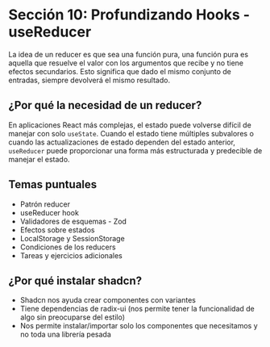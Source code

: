 # Sección 10: Profundizando Hooks - useReducer

La idea de un reducer es que sea una función pura, una función pura es aquella que resuelve el valor con los argumentos que recibe y no tiene efectos secundarios. Esto significa que dado el mismo conjunto de entradas, siempre devolverá el mismo resultado.

## ¿Por qué la necesidad de un reducer?

En aplicaciones React más complejas, el estado puede volverse difícil de manejar con solo `useState`. Cuando el estado tiene múltiples subvalores o cuando las actualizaciones de estado dependen del estado anterior, `useReducer` puede proporcionar una forma más estructurada y predecible de manejar el estado.

## Temas puntuales

- Patrón reducer
- useReducer hook
- Validadores de esquemas - Zod
- Efectos sobre estados
- LocalStorage y SessionStorage
- Condiciones de los reducers
- Tareas y ejercicios adicionales

## ¿Por qué instalar shadcn?

- Shadcn nos ayuda crear componentes con variantes
- Tiene dependencias de radix-ui (nos permite tener la funcionalidad de algo sin preocuparse del estilo)
- Nos permite instalar/importar solo los componentes que necesitamos y no toda una librería pesada